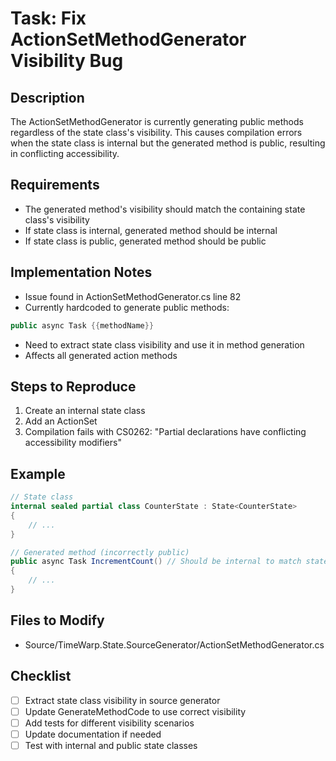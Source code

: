 # Task: Fix ActionSetMethodGenerator Visibility Bug

## Description
The ActionSetMethodGenerator is currently generating public methods regardless of the state class's visibility. This causes compilation errors when the state class is internal but the generated method is public, resulting in conflicting accessibility.

## Requirements
- The generated method's visibility should match the containing state class's visibility
- If state class is internal, generated method should be internal
- If state class is public, generated method should be public

## Implementation Notes
- Issue found in ActionSetMethodGenerator.cs line 82
- Currently hardcoded to generate public methods:
```csharp
public async Task {{methodName}}
```
- Need to extract state class visibility and use it in method generation
- Affects all generated action methods

## Steps to Reproduce
1. Create an internal state class
2. Add an ActionSet
3. Compilation fails with CS0262: "Partial declarations have conflicting accessibility modifiers"

## Example
```csharp
// State class
internal sealed partial class CounterState : State<CounterState>
{
    // ...
}

// Generated method (incorrectly public)
public async Task IncrementCount() // Should be internal to match state class
{
    // ...
}
```

## Files to Modify
- Source/TimeWarp.State.SourceGenerator/ActionSetMethodGenerator.cs

## Checklist
- [ ] Extract state class visibility in source generator
- [ ] Update GenerateMethodCode to use correct visibility
- [ ] Add tests for different visibility scenarios
- [ ] Update documentation if needed
- [ ] Test with internal and public state classes

